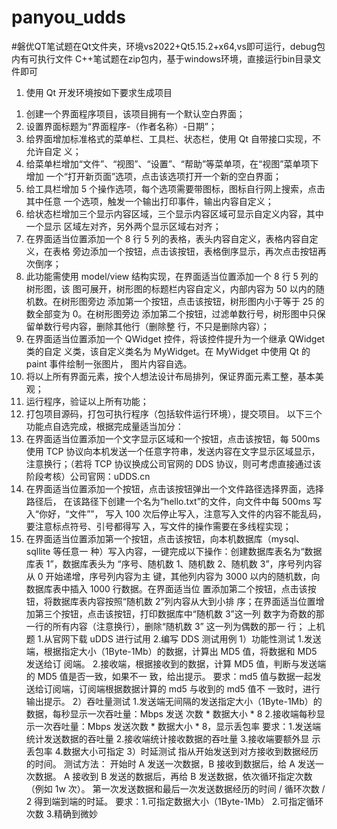 # panyou_udds
#磐优QT笔试题在Qt文件夹，环境vs2022+Qt5.15.2+x64,vs即可运行，debug包内有可执行文件 C++笔试题在zip包内，基于windows环境，直接运行bin目录文件即可
1. 使用 Qt 开发环境按如下要求生成项目
1) 创建一个界面程序项目，该项目拥有一个默认空白界面；
2) 设置界面标题为“界面程序-（作者名称）-日期”；
3) 给界面增加标准格式的菜单栏、工具栏、状态栏，使用 Qt 自带接口实现，不允许自定
义；
4) 给菜单栏增加“文件”、“视图”、“设置”、“帮助”等菜单项，在“视图”菜单项下增加
一个“打开新页面”选项，点击该选项打开一个新的空白界面；
5) 给工具栏增加 5 个操作选项，每个选项需要带图标，图标自行网上搜索，点击其中任意
一个选项，触发一个输出打印事件，输出内容自定义；
6) 给状态栏增加三个显示内容区域，三个显示内容区域可显示自定义内容，其中一个显示
区域左对齐，另外两个显示区域右对齐；
7) 在界面适当位置添加一个 8 行 5 列的表格，表头内容自定义，表格内容自定义，在表格
旁边添加一个按钮，点击该按钮，表格倒序显示，再次点击按钮再次倒序；
8) 此功能需使用 model/view 结构实现，在界面适当位置添加一个 8 行 5 列的树形图，该
图可展开，树形图的标题栏内容自定义，内部内容为 50 以内的随机数。在树形图旁边
添加第一个按钮，点击该按钮，树形图内小于等于 25 的数全部变为 0。在树形图旁边
添加第二个按钮，过滤单数行号，树形图中只保留单数行号内容，删除其他行（删除整
行，不只是删除内容）；
9) 在界面适当位置添加一个 QWidget 控件，将该控件提升为一个继承 QWidget 类的自定
义类，该自定义类名为 MyWidget。在 MyWidget 中使用 Qt 的 paint 事件绘制一张图片，
图片内容自选。
10) 将以上所有界面元素，按个人想法设计布局排列，保证界面元素工整，基本美观；
11) 运行程序，验证以上所有功能；
12) 打包项目源码，打包可执行程序（包括软件运行环境），提交项目。
以下三个功能点自选完成，根据完成量适当加分：
13) 在界面适当位置添加一个文字显示区域和一个按钮，点击该按钮，每 500ms 使用 TCP
协议向本机发送一个任意字符串，发送内容在文字显示区域显示，注意换行；（若将 TCP
协议换成公司官网的 DDS 协议，则可考虑直接通过该阶段考核）公司官网：uDDS.cn
14) 在界面适当位置添加一个按钮，点击该按钮弹出一个文件路径选择界面，选择路径后，
在该路径下创建一个名为“hello.txt”的文件，向文件中每 500ms 写入“你好，“文件””，
写入 100 次后停止写入，注意写入文件的内容不能乱码，要注意标点符号、引号都得写
入，写文件的操作需要在多线程实现；
15) 在界面适当位置添加第一个按钮，点击该按钮，向本机数据库（mysql、sqllite 等任意一
种）写入内容，一键完成以下操作：创建数据库表名为“数据库表 1”，数据库表头为
“序号、随机数 1、随机数 2、随机数 3”，序号列内容从 0 开始递增，序号列内容为主
键，其他列内容为 3000 以内的随机数，向数据库表中插入 1000 行数据。在界面适当位
置添加第二个按钮，点击该按钮，将数据库表内容按照“随机数 2”列内容从大到小排
序；在界面适当位置增加第三个按钮，点击该按钮，打印数据库中“随机数 3”这一列
数字为奇数的那一行的所有内容（注意换行），删除“随机数 3” 这一列为偶数的那一
行；
上机题
1.从官网下载 uDDS 进行试用
2.编写 DDS 测试用例
1）功能性测试
1.发送端，根据指定大小（1Byte-1Mb）的数据，计算出 MD5 值，将数据和 MD5 发送给订
阅端。
2.接收端，根据接收到的数据，计算 MD5 值，判断与发送端的 MD5 值是否一致，如果不一
致，给出提示。
要求：md5 值与数据一起发送给订阅端，订阅端根据数据计算的 md5 与收到的 md5 值不
一致时，进行输出提示。
2）吞吐量测试
1.发送端无间隔的发送指定大小（1Byte-1Mb）的数据，每秒显示一次吞吐量：Mbps 发送
次数 * 数据大小 * 8
2.接收端每秒显示一次吞吐量：Mbps 发送次数 * 数据大小 * 8，显示丢包率
要求：1.发送端统计发送数据的吞吐量 2.接收端统计接收数据的吞吐量 3.接收端要额外显
示丢包率 4.数据大小可指定
3）时延测试
指从开始发送到对方接收到数据经历的时间。
测试方法：
开始时 A 发送一次数据，B 接收到数据后，给 A 发送一次数据。
A 接收到 B 发送的数据后，再给 B 发送数据，依次循环指定次数（例如 1w 次）。
第一次发送数据和最后一次发送数据经历的时间 / 循环次数 / 2 得到端到端的时延。
要求：1.可指定数据大小（1Byte-1Mb） 2.可指定循环次数 3.精确到微妙

